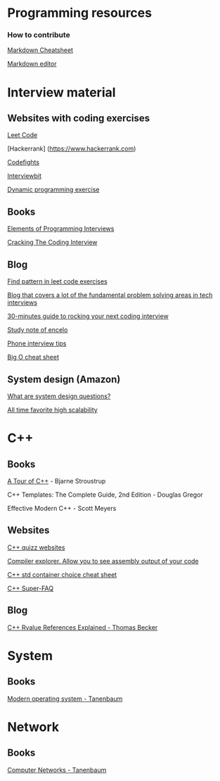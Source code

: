 # Programming resources
### How to contribute
[Markdown Cheatsheet](https://github.com/adam-p/markdown-here/wiki/Markdown-Cheatsheet)

[Markdown editor](http://jbt.github.io/markdown-editor/)

# Interview material

## Websites with coding exercises

[Leet Code](https://leetcode.com/)

[Hackerrank] (https://www.hackerrank.com)

[Codefights](https://codefights.com/)

[Interviewbit](https://www.interviewbit.com/)

[Dynamic programming exercise](http://p-nand-q.com/python/algorithms/searching/max-sliding-window.html)

## Books

[Elements of Programming Interviews](https://www.amazon.com/Elements-Programming-Interviews-Insiders-Guide/dp/1479274836)

[Cracking The Coding Interview](https://www.amazon.com/Cracking-Coding-Interview-Programming-Questions/dp/0984782850/ref=sr_1_1?s=books&ie=UTF8&qid=1491510368&sr=1-1&keywords=cracking+the+coding+interview+7th+edition)

## Blog

[Find pattern in leet code exercises](https://medium.com/leetcode-patterns)

[Blog that covers a lot of the fundamental problem solving areas in tech interviews](http://mjuchem.com/)

[30-minutes guide to rocking your next coding interview](https://medium.freecodecamp.org/coding-interviews-for-dummies-5e048933b82b?gi=5ad30465e23b)

[Study note of encelo](https://encelo.github.io/notes.html)

[Phone interview tips](https://www.thebalance.com/how-to-ace-a-telephone-interview-for-a-job-in-tech-2072014)

[Big O cheat sheet](http://bigocheatsheet.com/)

## System design (Amazon)

[What are system design questions?](https://www.hiredintech.com/system-design )

[All time favorite high scalability](http://highscalability.com/all-time-favorites)

# C++

## Books

[A Tour of C++](http://www.stroustrup.com/Tour.html) - Bjarne Stroustrup

C++ Templates: The Complete Guide, 2nd Edition -  Douglas Gregor

Effective Modern C++ - Scott Meyers

## Websites

[C++ quizz websites](http://cppquiz.org/)

[Compiler explorer. Allow you to see assembly output of your code](https://godbolt.org/)

[C++ std container choice cheat sheet](https://stackoverflow.com/questions/10699265/how-can-i-efficiently-select-a-standard-library-container-in-c11)

[C++ Super-FAQ](https://isocpp.org/faq/)

## Blog

[C++ Rvalue References Explained - Thomas Becker](http://thbecker.net/articles/rvalue_references/section_01.html)

# System
## Books

[Modern operating system - Tanenbaum](https://www.amazon.com/Modern-Operating-Systems-Andrew-Tanenbaum/dp/013359162X)

# Network
## Books

[Computer Networks - Tanenbaum](https://www.amazon.com/Computer-Networks-5th-Andrew-Tanenbaum/dp/0132126958/ref=pd_sim_14_7?_encoding=UTF8&pd_rd_i=0132126958&pd_rd_r=KEED33VQDV2KK7YGE20S&pd_rd_w=hZC2W&pd_rd_wg=8GanM&psc=1&refRID=KEED33VQDV2KK7YGE20S)
